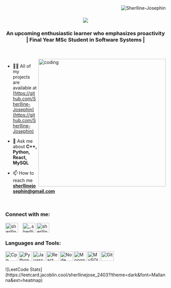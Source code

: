 <img align="right" src="https://komarev.com/ghpvc/?username=Sherlline-Josephin&label=Profile%20views&color=0e75b6&style=flat" alt="Sherlline-Josephin" />
<h1 align="center"><img src="https://readme-typing-svg.herokuapp.com/?font=Righteous&size=35&center=true&vCenter=true&width=500&height=70&duration=4000&lines=Hi+There!+👋;+I'm+Sherlline+Josephin!;" /></h1>



<h3 align="center">An upcoming enthusiastic learner who emphasizes proactivity | Final Year MSc Student in Software Systems | </h3>
<br><br>
<img align="right" alt="coding" width="400" src="https://images.static-collegedunia.com/public/image//f57c4d1979de06e49b1dd15d02ecd231.gif">



- 👨‍💻 All of my projects are available at [https://github.com/Sherlline-Josephin](https://github.com/Sherlline-Josephin)

- 💬 Ask me about **C++, Python, React, MySQL**

- 📫 How to reach me **sherllinejosephin@gmail.com**
<br>
<h3 align="left">Connect with me:</h3>
<p align="left">
<a href="https://linkedin.com/in/sherlline-josephin-xavier" target="blank"><img align="center" alt="sherlline-josephin-xavier" height="30" width="40px" style="padding-right:10px;" src="https://cdn.jsdelivr.net/gh/devicons/devicon@latest/icons/linkedin/linkedin-original.svg" /></a>
<a href="https://instagram.com/_.sherlline_jose._" target="blank"><img align="center" src="https://raw.githubusercontent.com/rahuldkjain/github-profile-readme-generator/master/src/images/icons/Social/instagram.svg" alt="_.sherlline_jose._" height="30" width="40" /></a>
<a href="https://www.leetcode.com/sherllinejose_2403" target="blank"><img align="center" src="https://raw.githubusercontent.com/rahuldkjain/github-profile-readme-generator/master/src/images/icons/Social/leet-code.svg" alt="sherllinejose_2403" height="30" width="40" /></a>
</p>

<h3 align="left">Languages and Tools:</h3>
<p align="left">
<a href="https://www.w3schools.com/cpp/" target="_blank" rel="noreferrer"><img align="left" alt="Cpp" width="40px" height="30" src="https://cdn.jsdelivr.net/gh/devicons/devicon@latest/icons/cplusplus/cplusplus-original.svg" /></a>
<a href="https://www.python.org" target="_blank" rel="noreferrer"><img align="left" alt="Python" width="40px" height="30" src="https://cdn.jsdelivr.net/gh/devicons/devicon@latest/icons/python/python-original.svg" /></a>
<a href="https://developer.mozilla.org/en-US/docs/Web/JavaScript" target="_blank" rel="noreferrer"><img align="left" alt="Javascript" width="40px" height="30" src="https://cdn.jsdelivr.net/gh/devicons/devicon@latest/icons/javascript/javascript-original.svg" /></a>
<a href="https://reactjs.org/" target="_blank" rel="noreferrer"><img align="left" alt="React" width="40px" height="30" src="https://cdn.jsdelivr.net/gh/devicons/devicon@latest/icons/react/react-original.svg" /></a>
<a href="https://nodejs.org" target="_blank" rel="noreferrer"><img align="left" alt="Node JS" width="40px" height="30" src="https://cdn.jsdelivr.net/gh/devicons/devicon@latest/icons/nodejs/nodejs-original.svg" /></a>
<a href="https://www.mongodb.com/" target="_blank" rel="noreferrer"><img align="left" alt="Mongodb" width="40px" height="30" src="https://cdn.jsdelivr.net/gh/devicons/devicon@latest/icons/mongodb/mongodb-original.svg" /></a>
<a href="https://www.mysql.com/" target="_blank" rel="noreferrer"><img align="left" alt="MySQL" width="40px" height="30" src="https://cdn.jsdelivr.net/gh/devicons/devicon@latest/icons/mysql/mysql-original.svg" /></a>
<a href="https://git-scm.com/" target="_blank" rel="noreferrer"><img align="left" alt="Git" width="40px" height="30" src="https://cdn.jsdelivr.net/gh/devicons/devicon@latest/icons/git/git-original.svg" /></a>
<br><br>
</p>
![LeetCode Stats](https://leetcard.jacoblin.cool/sherllinejose_2403?!theme=dark&font=Mallanna&ext=heatmap)

